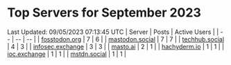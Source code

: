 # Top Servers for September 2023
Last Updated: 09/05/2023 07:13:45 UTC
| Server | Posts | Active Users |
| -- | -- | -- |
| [fosstodon.org](https://fosstodon.org/tags/PowerShell) | 7 | 6 |
| [mastodon.social](https://mastodon.social/tags/PowerShell) | 7 | 7 |
| [techhub.social](https://techhub.social/tags/PowerShell) | 4 | 3 |
| [infosec.exchange](https://infosec.exchange/tags/PowerShell) | 3 | 3 |
| [masto.ai](https://masto.ai/tags/PowerShell) | 2 | 1 |
| [hachyderm.io](https://hachyderm.io/tags/PowerShell) | 1 | 1 |
| [ioc.exchange](https://ioc.exchange/tags/PowerShell) | 1 | 1 |
| [mstdn.social](https://mstdn.social/tags/PowerShell) | 1 | 1 |
